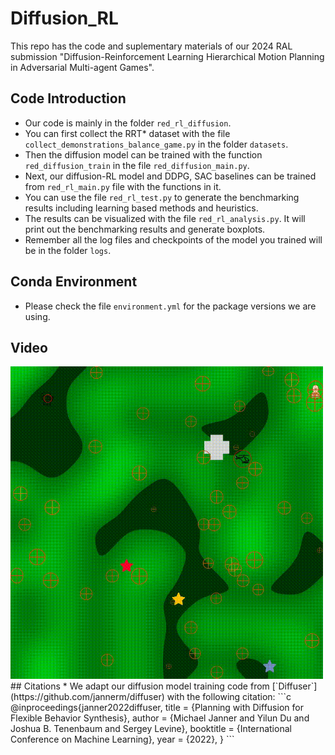 # Diffusion_RL
This repo has the code and suplementary materials of our 2024 RAL submission "Diffusion-Reinforcement Learning Hierarchical Motion Planning in
Adversarial Multi-agent Games".
## Code Introduction
* Our code is mainly in the folder `red_rl_diffusion`.
* You can first collect the RRT* dataset with the file `collect_demonstrations_balance_game.py` in the folder `datasets`.
* Then the diffusion model can be trained with the function `red_diffusion_train` in the file `red_diffusion_main.py`.
* Next, our diffusion-RL model and DDPG, SAC baselines can be trained from `red_rl_main.py` file with the functions in it.
* You can use the file `red_rl_test.py` to generate the benchmarking results including learning based methods and heuristics.
* The results can be visualized with the file `red_rl_analysis.py`. It will print out the benchmarking results and generate boxplots.
* Remember all the log files and checkpoints of the model you trained will be in the folder `logs`.
## Conda Environment
* Please check the file `environment.yml` for the package versions we are using.
## Video
<img src="https://github.com/ChampagneAndfragrance/Diffusion_RL/blob/main/logs/RAL2024/benchmark_results/Diffusion_RL/Diffusion_RL_prisoner/video/demo0.gif" width="500" height="500" />
## Citations
* We adapt our diffusion model training code from [`Diffuser`](https://github.com/jannerm/diffuser) with the following citation:
```c
@inproceedings{janner2022diffuser,
  title = {Planning with Diffusion for Flexible Behavior Synthesis},
  author = {Michael Janner and Yilun Du and Joshua B. Tenenbaum and Sergey Levine},
  booktitle = {International Conference on Machine Learning},
  year = {2022},
}
```


